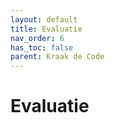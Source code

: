 ```yaml
---
layout: default
title: Evaluatie
nav_order: 6
has_toc: false
parent: Kraak de Code
---
```


# Evaluatie